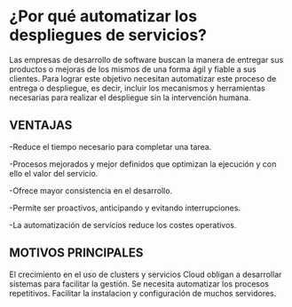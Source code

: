 # ¿Por qué automatizar los despliegues de servicios?
Las empresas de desarrollo de software buscan la manera de entregar sus productos o mejoras de los mismos de una forma ágil y fiable a sus clientes. Para lograr este objetivo necesitan automatizar este proceso de entrega o despliegue, es decir, incluir los mecanismos y herramientas necesarias para realizar el despliegue sin la intervención humana. 

## VENTAJAS
-Reduce el tiempo necesario para completar una tarea.

-Procesos mejorados y mejor definidos que optimizan la ejecución y con ello el valor del servicio. 

-Ofrece mayor consistencia en el desarrollo.

-Permite ser proactivos, anticipando y evitando interrupciones.

-La automatización de servicios reduce los costes operativos. 

## MOTIVOS PRINCIPALES
El crecimiento en el uso de clusters y servicios Cloud obligan a desarrollar sistemas para facilitar la gestión.
Se necesita automatizar los procesos repetitivos.
Facilitar la instalacion y configuración de muchos servidores.
